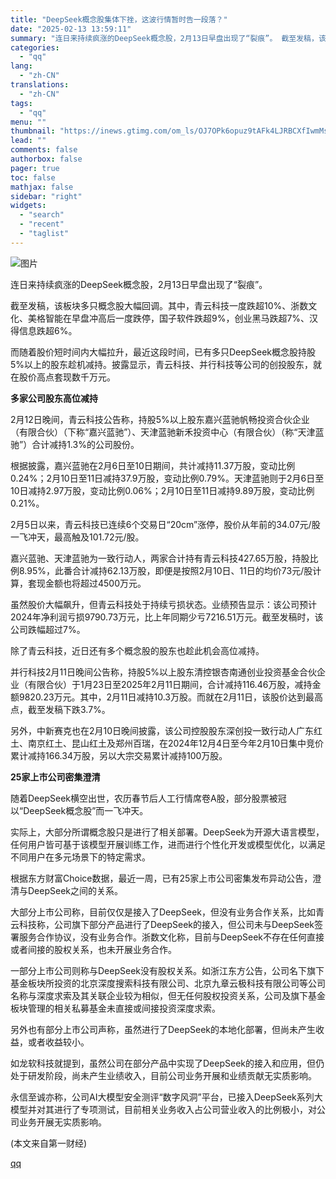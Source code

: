 ```yaml
---
title: "DeepSeek概念股集体下挫，这波行情暂时告一段落？"
date: "2025-02-13 13:59:11"
summary: "连日来持续疯涨的DeepSeek概念股，2月13日早盘出现了“裂痕”。 截至发稿，该板块多只概念股大..."
categories:
  - "qq"
lang:
  - "zh-CN"
translations:
  - "zh-CN"
tags:
  - "qq"
menu: ""
thumbnail: "https://inews.gtimg.com/om_ls/OJ7OPk6opuz9tAFk4LJRBCXfIwmMs2jjZ5JvTCJPWfOqAAA_640360/0"
lead: ""
comments: false
authorbox: false
pager: true
toc: false
mathjax: false
sidebar: "right"
widgets:
  - "search"
  - "recent"
  - "taglist"
---
```


![图片](https://inews.gtimg.com/om_bt/OoKhDqonOGJ0UgtwuVJFPwwq0PjfkUiCoFUThDLLShWikAA/641)

连日来持续疯涨的DeepSeek概念股，2月13日早盘出现了“裂痕”。

截至发稿，该板块多只概念股大幅回调。其中，青云科技一度跌超10%、浙数文化、美格智能在早盘冲高后一度跌停，国子软件跌超9%，创业黑马跌超7%、汉得信息跌超6%。

而随着股价短时间内大幅拉升，最近这段时间，已有多只DeepSeek概念股持股5%以上的股东趁机减持。披露显示，青云科技、并行科技等公司的创投股东，就在股价高点套现数千万元。

**多家公司股东高位减持**

2月12日晚间，青云科技公告称，持股5%以上股东嘉兴蓝驰帆畅投资合伙企业（有限合伙）（下称“嘉兴蓝驰”）、天津蓝驰新禾投资中心（有限合伙）（称“天津蓝驰”）合计减持1.3%的公司股份。

根据披露，嘉兴蓝驰在2月6日至10日期间，共计减持11.37万股，变动比例0.24%；2月10日至11日减持37.9万股，变动比例0.79%。天津蓝驰则于2月6日至10日减持2.97万股，变动比例0.06%；2月10日至11日减持9.89万股，变动比例0.21%。

2月5日以来，青云科技已连续6个交易日“20cm”涨停，股价从年前的34.07元/股一飞冲天，最高触及101.72元/股。

嘉兴蓝驰、天津蓝驰为一致行动人，两家合计持有青云科技427.65万股，持股比例8.95%，此番合计减持62.13万股，即便是按照2月10日、11日的均价73元/股计算，套现金额也将超过4500万元。

虽然股价大幅飙升，但青云科技处于持续亏损状态。业绩预告显示：该公司预计2024年净利润亏损9790.73万元，比上年同期少亏7216.51万元。截至发稿时，该公司跌幅超过7%。

除了青云科技，近日还有多个概念股的股东也趁此机会高位减持。

并行科技2月11日晚间公告称，持股5%以上股东清控银杏南通创业投资基金合伙企业（有限合伙）于1月23日至2025年2月11日期间，合计减持116.46万股，减持金额9820.23万元。其中，2月11日减持10.3万股。而就在2月11日，该股价达到最高点，截至发稿下跌3.7%。

另外，中新赛克也在2月10日晚间披露，该公司控股股东深创投一致行动人广东红土、南京红土、昆山红土及郑州百瑞，在2024年12月4日至今年2月10日集中竞价累计减持166.34万股，另以大宗交易累计减持100万股。

**25家上市公司密集澄清**

随着DeepSeek横空出世，农历春节后人工行情席卷A股，部分股票被冠以“DeepSeek概念股”而一飞冲天。

实际上，大部分所谓概念股只是进行了相关部署。DeepSeek为开源大语言模型，任何用户皆可基于该模型开展训练工作，进而进行个性化开发或模型优化，以满足不同用户在多元场景下的特定需求。

根据东方财富Choice数据，最近一周，已有25家上市公司密集发布异动公告，澄清与DeepSeek之间的关系。

大部分上市公司称，目前仅仅是接入了DeepSeek，但没有业务合作关系，比如青云科技称，公司旗下部分产品进行了DeepSeek的接入，但公司未与DeepSeek签署服务合作协议，没有业务合作。浙数文化称，目前与DeepSeek不存在任何直接或者间接的股权关系，也未开展业务合作。

一部分上市公司则称与DeepSeek没有股权关系。如浙江东方公告，公司名下旗下基金板块所投资的北京深度搜索科技有限公司、北京九章云极科技有限公司等公司名称与深度求索及其关联企业较为相似，但无任何股权投资关系，公司及旗下基金板块管理的相关私募基金未直接或间接投资深度求索。

另外也有部分上市公司声称，虽然进行了DeepSeek的本地化部署，但尚未产生收益，或者收益较小。

如龙软科技就提到，虽然公司在部分产品中实现了DeepSeek的接入和应用，但仍处于研发阶段，尚未产生业绩收入，目前公司业务开展和业绩贡献无实质影响。

永信至诚亦称，公司AI大模型安全测评“数字风洞”平台，已接入DeepSeek系列大模型并对其进行了专项测试，目前相关业务收入占公司营业收入的比例极小，对公司业务开展无实质影响。

 (本文来自第一财经)

[qq](https://new.qq.com/rain/a/20250213A04FM500)
